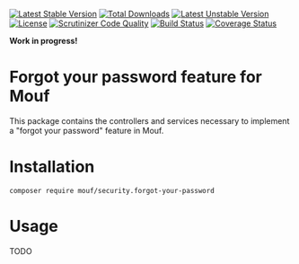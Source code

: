 [![Latest Stable Version](https://poser.pugx.org/mouf/security.forgot-your-password/v/stable)](https://packagist.org/packages/mouf/security.forgot-your-password)
[![Total Downloads](https://poser.pugx.org/mouf/security.forgot-your-password/downloads)](https://packagist.org/packages/mouf/security.forgot-your-password)
[![Latest Unstable Version](https://poser.pugx.org/mouf/security.forgot-your-password/v/unstable)](https://packagist.org/packages/mouf/security.forgot-your-password)
[![License](https://poser.pugx.org/mouf/security.forgot-your-password/license)](https://packagist.org/packages/mouf/security.forgot-your-password)
[![Scrutinizer Code Quality](https://scrutinizer-ci.com/g/thecodingmachine/security.forgot-your-password/badges/quality-score.png?b=1.0)](https://scrutinizer-ci.com/g/thecodingmachine/security.forgot-your-password/?branch=1.0)
[![Build Status](https://travis-ci.org/thecodingmachine/security.forgot-your-password.svg?branch=1.0)](https://travis-ci.org/thecodingmachine/security.forgot-your-password)
[![Coverage Status](https://coveralls.io/repos/thecodingmachine/security.forgot-your-password/badge.svg?branch=1.0&service=github)](https://coveralls.io/github/thecodingmachine/security.forgot-your-password?branch=1.0)

**Work in progress!**

Forgot your password feature for Mouf
=====================================

This package contains the controllers and services necessary to implement a "forgot your password" feature in Mouf.

Installation
============

```
composer require mouf/security.forgot-your-password
```

Usage
=====

TODO